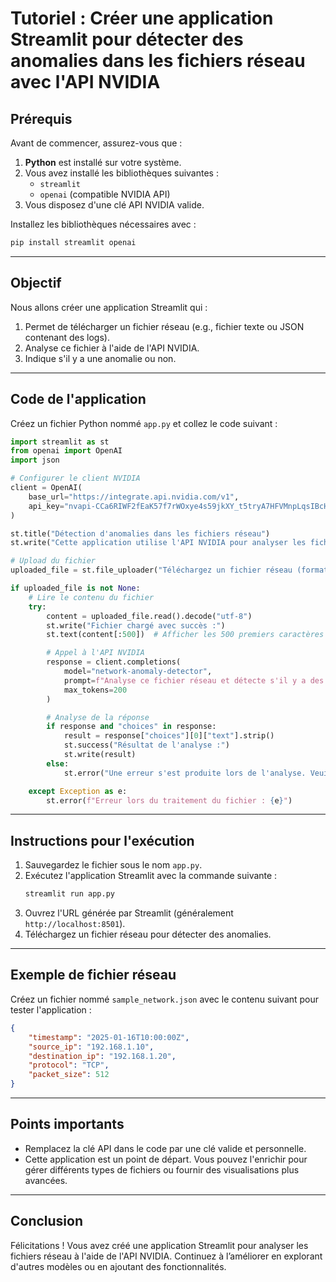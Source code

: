 # Tutoriel : Créer une application Streamlit pour détecter des anomalies dans les fichiers réseau avec l'API NVIDIA

## Prérequis
Avant de commencer, assurez-vous que :

1. **Python** est installé sur votre système.
2. Vous avez installé les bibliothèques suivantes :
    - `streamlit`
    - `openai` (compatible NVIDIA API)
3. Vous disposez d'une clé API NVIDIA valide.

Installez les bibliothèques nécessaires avec :
```bash
pip install streamlit openai
```

---

## Objectif
Nous allons créer une application Streamlit qui :

1. Permet de télécharger un fichier réseau (e.g., fichier texte ou JSON contenant des logs).
2. Analyse ce fichier à l'aide de l'API NVIDIA.
3. Indique s'il y a une anomalie ou non.

---

## Code de l'application
Créez un fichier Python nommé `app.py` et collez le code suivant :

```python
import streamlit as st
from openai import OpenAI
import json

# Configurer le client NVIDIA
client = OpenAI(
    base_url="https://integrate.api.nvidia.com/v1",
    api_key="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"  # Remplacez par votre clé API NVIDIA
)

st.title("Détection d'anomalies dans les fichiers réseau")
st.write("Cette application utilise l'API NVIDIA pour analyser les fichiers réseau et détecter d'éventuelles anomalies.")

# Upload du fichier
uploaded_file = st.file_uploader("Téléchargez un fichier réseau (format JSON ou texte)", type=["txt", "json"])

if uploaded_file is not None:
    # Lire le contenu du fichier
    try:
        content = uploaded_file.read().decode("utf-8")
        st.write("Fichier chargé avec succès :")
        st.text(content[:500])  # Afficher les 500 premiers caractères

        # Appel à l'API NVIDIA
        response = client.completions(
            model="network-anomaly-detector",
            prompt=f"Analyse ce fichier réseau et détecte s'il y a des anomalies : {content}",
            max_tokens=200
        )

        # Analyse de la réponse
        if response and "choices" in response:
            result = response["choices"][0]["text"].strip()
            st.success("Résultat de l'analyse :")
            st.write(result)
        else:
            st.error("Une erreur s'est produite lors de l'analyse. Veuillez réessayer.")

    except Exception as e:
        st.error(f"Erreur lors du traitement du fichier : {e}")
```

---

## Instructions pour l'exécution
1. Sauvegardez le fichier sous le nom `app.py`.
2. Exécutez l'application Streamlit avec la commande suivante :
   ```bash
   streamlit run app.py
   ```
3. Ouvrez l'URL générée par Streamlit (généralement `http://localhost:8501`).
4. Téléchargez un fichier réseau pour détecter des anomalies.

---

## Exemple de fichier réseau
Créez un fichier nommé `sample_network.json` avec le contenu suivant pour tester l'application :

```json
{
    "timestamp": "2025-01-16T10:00:00Z",
    "source_ip": "192.168.1.10",
    "destination_ip": "192.168.1.20",
    "protocol": "TCP",
    "packet_size": 512
}
```

---

## Points importants
- Remplacez la clé API dans le code par une clé valide et personnelle.
- Cette application est un point de départ. Vous pouvez l'enrichir pour gérer différents types de fichiers ou fournir des visualisations plus avancées.

---

## Conclusion
Félicitations ! Vous avez créé une application Streamlit pour analyser les fichiers réseau à l'aide de l'API NVIDIA. Continuez à l’améliorer en explorant d'autres modèles ou en ajoutant des fonctionnalités.
